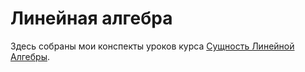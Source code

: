# Линейная алгебра

Здесь собраны мои конспекты уроков курса
[Сущность Линейной Алгебры](https://www.youtube.com/playlist?list=PLVjLpKXnAGLXPaS7FRBjd5yZeXwJxZil2 "Сущность Линейной Алгебры").